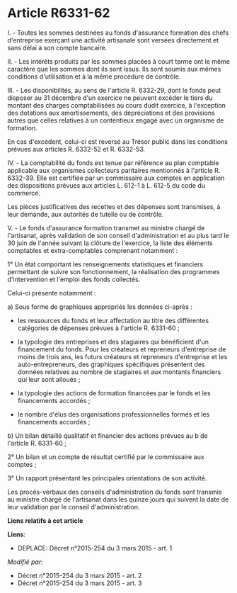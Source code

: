 # Article R6331-62

I. - Toutes les sommes destinées au fonds d'assurance formation des chefs d'entreprise exerçant une activité artisanale sont
versées directement et sans délai à son compte bancaire. 

II. - Les intérêts produits par les sommes placées à court terme ont le même caractère que les sommes dont ils sont issus.
Ils sont soumis aux mêmes conditions d'utilisation et à la même procédure de contrôle.

III. - Les disponibilités, au sens de l'article R. 6332-29, dont le fonds peut disposer au 31 décembre d'un exercice ne
peuvent excéder le tiers du montant des charges comptabilisées au cours dudit exercice, à l'exception des dotations aux
amortissements, des dépréciations et des provisions autres que celles relatives à un contentieux engagé avec un organisme de
formation.

En cas d'excédent, celui-ci est reversé au Trésor public dans les conditions prévues aux articles R. 6332-52 et R. 6332-53.

IV. - La comptabilité du fonds est tenue par référence au plan comptable applicable aux organismes collecteurs paritaires
mentionnés à l'article R. 6332-39. Elle est certifiée par un commissaire aux comptes en application des dispositions prévues
aux articles L. 612-1 à L. 612-5 du code du commerce.

Les pièces justificatives des recettes et des dépenses sont transmises, à leur demande, aux autorités de tutelle ou de
contrôle.

V. - Le fonds d'assurance formation transmet au ministre chargé de l'artisanat, après validation de son conseil
d'administration et au plus tard le 30 juin de l'année suivant la clôture de l'exercice, la liste des éléments comptables et
extra-comptables comprenant notamment :

1° Un état comportant les renseignements statistiques et financiers permettant de suivre son fonctionnement, la réalisation
des programmes d'intervention et l'emploi des fonds collectés.

Celui-ci présente notamment :

a) Sous forme de graphiques appropriés les données ci-après :

- les ressources du fonds et leur affectation au titre des différentes catégories de dépenses prévues à l'article R.
6331-60 ;

- la typologie des entreprises et des stagiaires qui bénéficient d'un financement du fonds. Pour les créateurs et repreneurs
d'entreprise de moins de trois ans, les futurs créateurs et repreneurs d'entreprise et les auto-entrepreneurs, des graphiques
spécifiques présentent des données relatives au nombre de stagiaires et aux montants financiers qui leur sont alloués ;

- la typologie des actions de formation financées par le fonds et les financements accordés ;

- le nombre d'élus des organisations professionnelles formés et les financements accordés ;

b) Un bilan détaillé qualitatif et financier des actions prévues au b de l'article R. 6331-60 ;

2° Un bilan et un compte de résultat certifié par le commissaire aux comptes ;

3° Un rapport présentant les principales orientations de son activité.

Les procès-verbaux des conseils d'administration du fonds sont transmis au ministre chargé de l'artisanat dans les quinze
jours qui suivent la date de leur validation par le conseil d'administration.

**Liens relatifs à cet article**

**Liens**:

  - DEPLACE: Décret n°2015-254 du 3 mars 2015 - art. 1

_Modifié par_:

  - Décret n°2015-254 du 3 mars 2015 - art. 2
  - Décret n°2015-254 du 3 mars 2015 - art. 3
